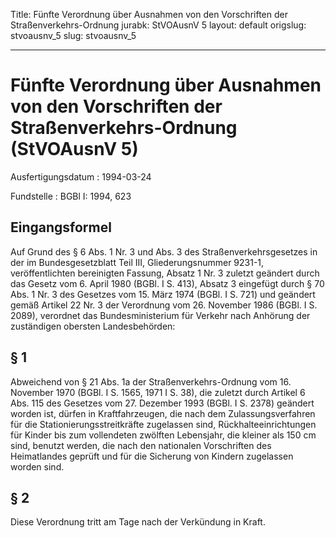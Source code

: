 Title: Fünfte Verordnung über Ausnahmen von den Vorschriften der Straßenverkehrs-Ordnung
jurabk: StVOAusnV 5
layout: default
origslug: stvoausnv_5
slug: stvoausnv_5

---

# Fünfte Verordnung über Ausnahmen von den Vorschriften der Straßenverkehrs-Ordnung (StVOAusnV 5)

Ausfertigungsdatum
:   1994-03-24

Fundstelle
:   BGBl I: 1994, 623



## Eingangsformel

Auf Grund des § 6 Abs. 1 Nr. 3 und Abs. 3 des Straßenverkehrsgesetzes
in der im Bundesgesetzblatt Teil III, Gliederungsnummer 9231-1,
veröffentlichten bereinigten Fassung, Absatz 1 Nr. 3 zuletzt geändert
durch das Gesetz vom 6. April 1980 (BGBl. I S. 413), Absatz 3
eingefügt durch § 70 Abs. 1 Nr. 3 des Gesetzes vom 15. März 1974
(BGBl. I S. 721) und geändert gemäß Artikel 22 Nr. 3 der Verordnung
vom 26. November 1986 (BGBl. I S. 2089), verordnet das
Bundesministerium für Verkehr nach Anhörung der zuständigen obersten
Landesbehörden:


## § 1

Abweichend von § 21 Abs. 1a der Straßenverkehrs-Ordnung vom 16.
November 1970 (BGBl. I S. 1565, 1971 I S. 38), die zuletzt durch
Artikel 6 Abs. 115 des Gesetzes vom 27. Dezember 1993 (BGBl. I S.
2378) geändert worden ist, dürfen in Kraftfahrzeugen, die nach dem
Zulassungsverfahren für die Stationierungsstreitkräfte zugelassen
sind, Rückhalteeinrichtungen für Kinder bis zum vollendeten zwölften
Lebensjahr, die kleiner als 150 cm sind, benutzt werden, die nach den
nationalen Vorschriften des Heimatlandes geprüft und für die Sicherung
von Kindern zugelassen worden sind.


## § 2

Diese Verordnung tritt am Tage nach der Verkündung in Kraft.

